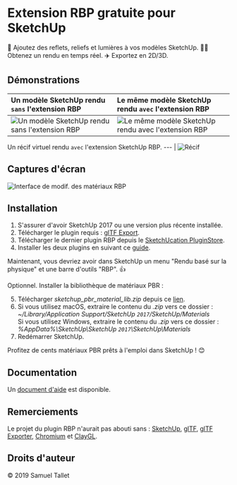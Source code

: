 Extension RBP gratuite pour SketchUp
====================================

💅 Ajoutez des reflets, reliefs et lumières à vos modèles SketchUp. 🏃‍♀️ Obtenez un rendu en temps réel. ✈️ Exportez en 2D/3D.

Démonstrations
--------------

Un modèle SketchUp rendu `sans` l'extension RBP | Le même modèle SketchUp rendu `avec` l'extension RBP
:--- | :---
![Un modèle SketchUp rendu sans l'extension RBP](https://github.com/SamuelTS/SketchUp-PBR-Plugin/raw/master/docs/demos/a-sketchup-model-rendered-without-pbr-extension.png) | ![Le même modèle SketchUp rendu avec l'extension RBP](https://github.com/SamuelTS/SketchUp-PBR-Plugin/raw/master/docs/demos/same-sketchup-model-rendered-with-pbr-extension.png)

Un récif virtuel rendu `avec` l'extension SketchUp RBP.
--- |
![Récif](https://github.com/SamuelTS/SketchUp-PBR-Plugin/raw/master/docs/demos/a-virtual-reef-rendered-with-sketchup-pbr-extension.jpg)

Captures d'écran
----------------

![Interface de modif. des matériaux RBP](https://github.com/SamuelTS/SketchUp-PBR-Plugin/raw/master/docs/screenshots/pbr-material-editor-in-french.png)

Installation
------------

1. S'assurer d'avoir SketchUp 2017 ou une version plus récente installée.
2. Télécharger le plugin requis : [glTF Export](https://extensions.sketchup.com/fr/content/gltf-exporter).
3. Télécharger le dernier plugin RBP depuis le [SketchUcation PluginStore](https://sketchucation.com/pluginstore?pln=pbr).
4. Installer les deux plugins en suivant ce [guide](https://help.sketchup.com/article/3000263).

Maintenant, vous devriez avoir dans SketchUp un menu "Rendu basé sur la physique" et une barre d'outils "RBP". 👍

Optionnel. Installer la bibliothèque de matériaux PBR :

5. Télécharger *sketchup_pbr_material_lib.zip* depuis ce [lien](https://github.com/SamuelTS/SketchUp-PBR-Plugin/releases/download/v1.4.5/sketchup_pbr_material_lib.zip).
6. Si vous utilisez macOS, extraire le contenu du *.zip* vers ce dossier : *~/Library/Application Support/SketchUp `2017`/SketchUp/Materials*<br>
 Si vous utilisez Windows, extraire le contenu du *.zip* vers ce dossier : *%AppData%\SketchUp\SketchUp `2017`\SketchUp\Materials*
7. Redémarrer SketchUp.

Profitez de cents matériaux PBR prêts à l'emploi dans SketchUp ! 😊

Documentation
-------------

Un [document d'aide](https://github.com/SamuelTS/SketchUp-PBR-Plugin/blob/master/docs/aide.md) est disponible.

Remerciements
-------------

Le projet du plugin RBP n'aurait pas abouti sans : [SketchUp](https://www.sketchup.com), [glTF](https://www.khronos.org/gltf/), [glTF Exporter](https://extensions.sketchup.com/fr/content/gltf-exporter), [Chromium](https://www.chromium.org/) et [ClayGL](http://claygl.xyz/).

Droits d'auteur
---------------

© 2019 Samuel Tallet
